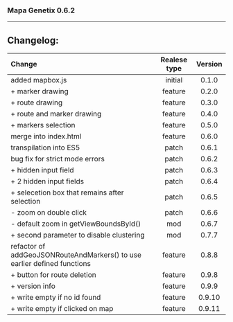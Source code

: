 ### Mapa Genetix 0.6.2
***

## Changelog:

| Change                                                                   | Realese type | Version |
|:-------------------------------------------------------------------------|:------------:|:-------:|
| added mapbox.js                                                          |   initial    |  0.1.0  |
| + marker drawing                                                         |   feature    |  0.2.0  |
| + route drawing                                                          |   feature    |  0.3.0  |
| + route and marker drawing                                               |   feature    |  0.4.0  |
| + markers selection                                                      |   feature    |  0.5.0  |
| merge into index.html                                                    |   feature    |  0.6.0  |
| transpilation into ES5                                                   |    patch     |  0.6.1  |
| bug fix for strict mode errors                                           |    patch     |  0.6.2  |
| + hidden input field                                                     |    patch     |  0.6.3  |
| + 2 hidden input fields                                                  |    patch     |  0.6.4  |
| + selecetion box that remains after selection                            |    patch     |  0.6.5  |
| - zoom on double click                                                   |    patch     |  0.6.6  |
| - default zoom in getViewBoundsById()                                    |     mod      |  0.6.7  |
| + second parameter to disable clustering                                 |     mod      |  0.7.7  |
| refactor of addGeoJSONRouteAndMarkers() to use earlier defined functions |   feature    |  0.8.8  |
| + button for route deletion                                              |   feature    |  0.9.8  |
| + version info                                                           |   feature    |  0.9.9  |
| + write empty if no id found                                             |   feature    | 0.9.10  |
| + write empty if clicked on map                                          |   feature    | 0.9.11  |